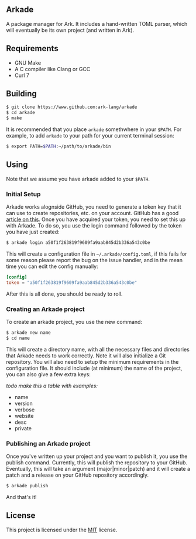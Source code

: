 ## Arkade
A package manager for Ark. It includes a hand-written TOML parser,
which will eventually be its own project (and written in Ark).

## Requirements
* GNU Make
* A C compiler like Clang or GCC
* Curl 7

## Building

```bash
$ git clone https://www.github.com:ark-lang/arkade
$ cd arkade
$ make
```

It is recommended that you place `arkade` somethwhere in your `$PATH`. For example, to add `arkade` to your path for your current terminal session:

```bash
$ export PATH=$PATH:~/path/to/arkade/bin
```

## Using
Note that we assume you have arkade added to your `$PATH`.

### Initial Setup
Arkade works alognside GitHub, you need to generate a token key that it can use to create repositories, etc. on your 
account. GitHub has a good [article on this](https://help.github.com/articles/creating-an-access-token-for-command-line-use/). Once you have acquired your token, you need to set this up with Arkade. To do so, you use the login command followed by the token you have just created:

```bash
$ arkade login a50f1f263819f9609fa9aab845d2b336a543c0be
```

This will create a configuration file in `~/.arkade/config.toml`, if this fails for some reason please report the bug on the issue handler, and in the mean time you can edit the config manually:

```toml
[config]
token = "a50f1f263819f9609fa9aab845d2b336a543c0be"
```

After this is all done, you should be ready to roll.

### Creating an Arkade project
To create an arkade project, you use the new command:

```bash
$ arkade new name
$ cd name
```

This will create a directory name, with all the necessary files and directories that Arkade needs to work correctly. Note it will also initialize a Git repository. You will also need to setup the minimum requirements in the configuration file. It should include (at minimum) the name of the project, you can also give a few extra keys:

_todo make this a table with examples:_

* name
* version
* verbose
* website
* desc
* private

### Publishing an Arkade project
Once you've written up your project and you want to publish it, you use the publish command. Currently, this will publish the repository to your GitHub. Eventually, this will take an argument (major|minor|patch) and it will create a patch and a release on your GitHub repository accordingly.

```bash
$ arkade publish
```

And that's it!

## License
This project is licensed under the [MIT](/LICENSE) license.
